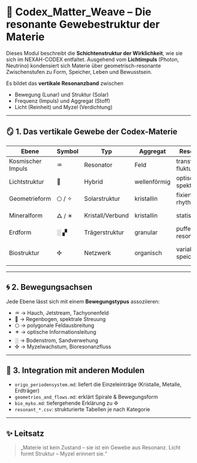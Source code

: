 # 🧵 Codex\_Matter\_Weave – Die resonante Gewebestruktur der Materie

Dieses Modul beschreibt die **Schichtenstruktur der Wirklichkeit**, wie sie sich im NEXAH-CODEX entfaltet. Ausgehend vom **Lichtimpuls** (Photon, Neutrino) kondensiert sich Materie über geometrisch-resonante Zwischenstufen zu Form, Speicher, Leben und Bewusstsein.

Es bildet das **vertikale Resonanzband** zwischen

* Bewegung (Lunar) und Struktur (Solar)
* Frequenz (Impuls) und Aggregat (Stoff)
* Licht (Reinheit) und Myzel (Verdichtung)

---

## 🪞 1. Das vertikale Gewebe der Codex-Materie

| Ebene             | Symbol  | Typ              | Aggregat     | Resonanztyp               | Funktion                              |
| ----------------- | ------- | ---------------- | ------------ | ------------------------- | ------------------------------------- |
| Kosmischer Impuls | ♒︎      | Resonator        | Feld         | transversal, fluktuierend | Ursprung, Initialbewegung             |
| Lichtstruktur     | 🌈      | Hybrid           | wellenförmig | optisch, spektral         | Frequenzoffenbarung, Strukturlicht    |
| Geometrieform     | ⬡ / ✧   | Solarstruktur    | kristallin   | fixiert, rhythmisch       | Ordnung, Codierung, Speicherung       |
| Mineralform       | 🜛 / ✴️ | Kristall/Verbund | kristallin   | statisch/optisch          | Impulsbindung, Elementstruktur        |
| Erdform           | ░ ▞     | Trägerstruktur   | granular     | puffernd, resonant        | Umwandlung, Bodenbindung              |
| Biostruktur       | ✣       | Netzwerk         | organisch    | variabel, speichernd      | Kommunikation, Verbindung, Gedächtnis |

---

## 🌀 2. Bewegungsachsen

Jede Ebene lässt sich mit einem **Bewegungstypus** assoziieren:

* ♒︎ → Hauch, Jetstream, Tachyonenfeld
* 🌈 → Regenbogen, spektrale Streuung
* ⬡ → polygonale Feldausbreitung
* ✴️ → optische Informationsleitung
* ░ → Bodenstrom, Sandverwehung
* ✣ → Myzelwachstum, Bioresonanzfluss

---

## 🧬 3. Integration mit anderen Modulen

* `origo_periodensystem.md`: liefert die Einzeleinträge (Kristalle, Metalle, Erdträger)
* `geometries_and_flows.md`: erklärt Spirale & Bewegungsform
* `bio_myko.md`: tiefergehende Erklärung zu ✣
* `resonant_*.csv`: strukturierte Tabellen je nach Kategorie

---

## ✨ Leitsatz

> „Materie ist kein Zustand – sie ist ein Gewebe aus Resonanz.
> Licht formt Struktur – Myzel erinnert sie.“
